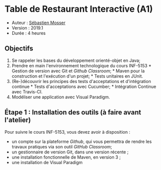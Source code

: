 # Table de Restaurant Interactive (A1)

  * Auteur : [Sébastien Mosser](mosser@i3s.unice.fr)
  * Version : 2019.1
  * Durée : 4 heures

## Objectifs

  1. Se rappeler les bases du développement orienté-objet en Java; 
  2. Prendre en main l'environnement technologique du cours INF-5153
    * Gestion de version avec Git et _Github Classroom_;
    * Maven pour la construction et l'exécution d'un projet;
    * Tests unitaires en JUnit.
  3. (Re-)découvrir les principes des tests d'acceptations et d'intégration continue
    * Tests d'acceptations avec Cucumber;
    * Intégration Continue avec Travis-CI. 
  4. Modéliser une application avec Visual Paradigm.

## Étape 1 : Installation des outils (à faire avant l'atelier)

Pour suivre le cours INF-5153, vous devez avoir à disposition : 

  * un compte sur la plateforme _Github_, qui vous permettra de rendre les travaux pratiques via son outil _GitHub Classroom_;
  * un gestionnaire de version Git, dans une version récente ;
  * une installation fonctionnelle de Maven, en version 3 ;
  * une installation de Visual Paradigm 
